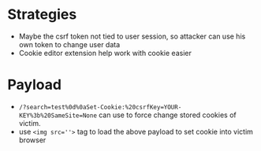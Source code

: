 # Strategies

- Maybe the csrf token not tied to user session, so attacker can use his own token to change user data
- Cookie editor extension help work with cookie easier

# Payload

- `/?search=test%0d%0aSet-Cookie:%20csrfKey=YOUR-KEY%3b%20SameSite=None` can use to force change stored cookies of victim.
- use `<img src=''>` tag to load the above payload to set cookie into victim browser
